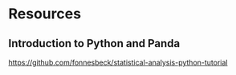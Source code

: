 # Resources

## Introduction to Python and Panda

https://github.com/fonnesbeck/statistical-analysis-python-tutorial